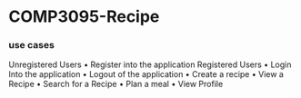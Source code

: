 # COMP3095-Recipe
 
 
 
 ### use cases
Unregistered Users
• Register into the application
Registered Users
• Login Into the application
• Logout of the application
• Create a recipe
• View a Recipe
• Search for a Recipe
• Plan a meal
• View Profile
